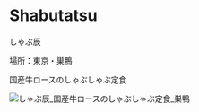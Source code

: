 # Shabutatsu
しゃぶ辰

場所：東京・巣鴨

国産牛ロースのしゃぶしゃぶ定食

![しゃぶ辰_国産牛ロースのしゃぶしゃぶ定食_巣鴨](https://user-images.githubusercontent.com/20723919/107118600-47f4be80-68c5-11eb-9314-af63f76c6036.JPG)
